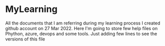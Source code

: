 # MyLearning
All the documents that I am referring during my learning process
I created github account on 27 Mar 2022. 
Here I'm going to store few help files on Phython, azure, devops and some tools.
Just adding few lines to see the versions of this file
